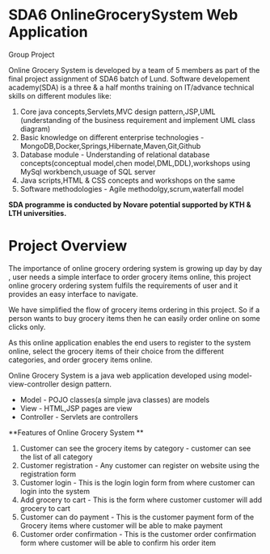 # SDA6 OnlineGrocerySystem Web Application
Group Project

Online Grocery System is developed by a team of 5 members as part of the final project assignment of SDA6 batch of Lund.
Software developement academy(SDA) is a three & a half months training on IT/advance technical skills on different modules like:

1. Core java concepts,Servlets,MVC design pattern,JSP,UML (understanding of the business requirement and implement UML class diagram)
2. Basic knowledge on different enterprise technologies - MongoDB,Docker,Springs,Hibernate,Maven,Git,Github 
3. Database module - Understanding of relational database concepts(conceptual model,chen model,DML,DDL),workshops using MySql workbench,usuage of SQL server
4. Java scripts,HTML & CSS concepts and workshops on the same
5. Software methodologies - Agile methodolgy,scrum,waterfall model

**SDA programme is conducted by Novare potential supported by KTH & LTH universities.**

# **Project Overview**

The importance of online grocery ordering system is growing up day by day , user needs a simple interface to order grocery items online, this project online grocery ordering system fulfils the requirements of user and it provides an easy interface to navigate.

We have simplified the flow of grocery items ordering in this project. So if a person wants to buy  grocery items then he can easily order online on some clicks only.

As this online application enables the end users to register  to the system online, select the grocery items of their choice from the different categories, and order grocery items online. 

Online Grocery System is a java web application developed using model-view-controller design pattern.

- Model - POJO classes(a simple java classes) are models
- View - HTML,JSP pages are view 
- Controller - Servlets are controllers

**Features of Online Grocery System **

1. Customer can see the grocery items by category - customer can see the list of all category
2. Customer registration - Any customer can register on website using the registration form
3. Customer login - This is the login login form from where customer can login into the system
4. Add grocery to cart - This is the form where customer customer will add grocery to cart
5. Customer can do payment - This is the customer payment form of the Grocery items where customer will be able to make payment
6. Customer order confirmation - This is the customer order confirmation form where customer will be able to confirm his order item

